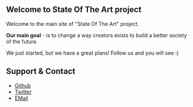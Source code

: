 ## Welcome to State Of The Art project

Welcome to the main site of "State Of The Art" project.

**Our main goal** - is to change a way creators exists to build a better society of the future.

We just started, but we have a great plans! Follow us and you will see :)

## Support & Contact

* [Github](https://github.com/stat-of-the-art)
* [Twitter](http://twitter.com/stateofthearti2)
* [EMail](mailto:support@state-of-the-art.io)
